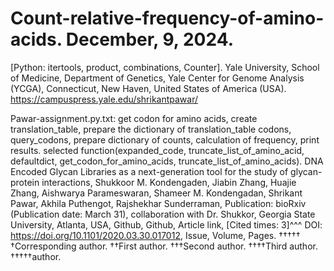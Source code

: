 # Count-relative-frequency-of-amino-acids. December, 9, 2024.
[Python: itertools, product, combinations, Counter].
Yale University, School of Medicine, Department of Genetics, Yale Center for Genome Analysis (YCGA), Connecticut,  New Haven, United States of America (USA).
https://campuspress.yale.edu/shrikantpawar/

Pawar-assignment.py.txt: get codon for amino acids, create translation_table, prepare the dictionary of translation_table codons, query_codons, prepare dictionary of counts, calculation of frequency, print results.
selected function(expanded_code, truncate_list_of_amino_acid, defaultdict, get_codon_for_amino_acids, truncate_list_of_amino_acids).
DNA Encoded Glycan Libraries as a next-generation tool for the study of glycan-protein interactions, Shukkoor M. Kondengaden, Jiabin Zhang, Huajie Zhang, Aishwarya Parameswaran, Shameer M. Kondengadan, Shrikant Pawar, Akhila Puthengot, Rajshekhar Sunderraman, Publication: bioRxiv (Publication date: March 31), collaboration with Dr. Shukkor, Georgia State University, Atlanta, USA, Github, Github, Article link, [Cited times: 3]^^^ DOI: https://doi.org/10.1101/2020.03.30.017012, Issue, Volume, Pages.
†††††
†Corresponding author. ††First author. †††Second author. ††††Third author. †††††author.

